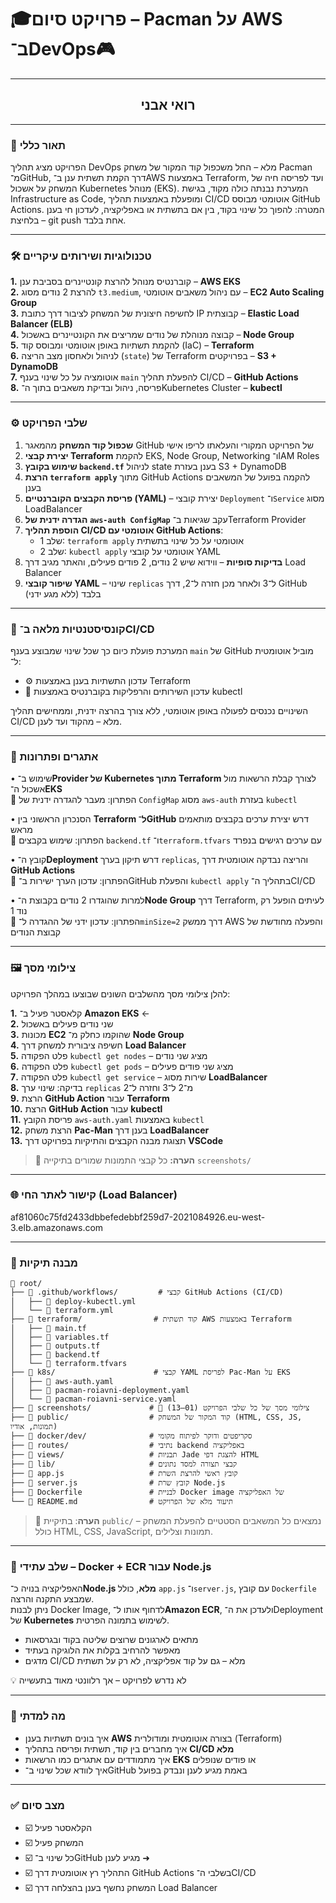 # 🎓פרויקט סיום – Pacman על AWS ב־DevOps🎮

---

<h2 align="center">רואי אבני</h2>

---
### 🧾 תאור כללי

הפרויקט מציג תהליך DevOps מלא – החל משכפול קוד המקור של משחק Pacman מ־GitHub, דרך הקמת תשתית ענן ב־AWS באמצעות Terraform, ועד לפריסה חיה של המשחק על אשכול Kubernetes מנוהל (EKS).
המערכת נבנתה כולה מקוד, בגישת Infrastructure as Code, ומופעלת באמצעות תהליך CI/CD אוטומטי מבוסס GitHub Actions.
המטרה: להפוך כל שינוי בקוד, בין אם בתשתית או באפליקציה, לעדכון חי בענן – בלחיצת git push אחת בלבד.

---

### 🛠️ טכנולוגיות ושירותים עיקריים

**1.** קוברנטיס מנוהל להרצת קונטיינרים בסביבת ענן – **AWS EKS**  
**2.** להרצת 2 נודים מסוג `t3.medium`, עם ניהול משאבים אוטומטי – **EC2 Auto Scaling Group**  
**3.** לחשיפה חיצונית של המשחק לציבור דרך כתובת IP קבוצתית – **Elastic Load Balancer (ELB)**  
**4.** קבוצה מנוהלת של נודים שמריצים את הקונטיינרים באשכול – **Node Group**  
**5.** להקמת תשתיות באופן אוטומטי ומבוסס קוד (IaC) – **Terraform**  
**6.** לניהול ולאחסון מצב הריצה (`state`) של Terraform בפרויקטים – **S3 + DynamoDB**  
**7.** אוטומציה על כל שינוי בענף `main` להפעלת תהליך CI/CD – **GitHub Actions**  
**8.** פריסה, ניהול ובדיקת משאבים בתוך ה־Kubernetes Cluster – **kubectl**



---

### ⚙️ שלבי הפרויקט

1. **שכפול קוד המשחק** מהמאגר GitHub של הפרויקט המקורי והעלאתו לריפו אישי  
2. **יצירת קבצי Terraform** להקמת EKS, Node Group, Networking ו־IAM Roles  
3. **שימוש בקובץ `backend.tf`** לניהול state בענן בעזרת S3 + DynamoDB  
4. **הרצת `terraform apply`** מתוך GitHub Actions להקמה בפועל של המשאבים בענן  
5. **פריסת הקבצים הקוברנטיים (YAML)** – יצירת קובצי `Deployment` ו־`Service` מסוג LoadBalancer  
6. **הגדרה ידנית של `aws-auth ConfigMap`** עקב שגיאות ב־Terraform Provider  
7. **הוספת תהליך CI/CD אוטומטי עם GitHub Actions**:  
   * שלב 1: `terraform apply` אוטומטי על כל שינוי בתשתית  
   * שלב 2: `kubectl apply` אוטומטי על קובצי YAML  
8. **בדיקות סופיות** – ווידוא שיש 2 נודים, 2 פודים פעילים, והאתר מגיב דרך Load Balancer  
9. **שיפור קובצי YAML** – שינוי `replicas` ל־3 ולאחר מכן חזרה ל־2, דרך GitHub בלבד (ללא מגע ידני)


---

### 🔁 קונסיסטנטיות מלאה ב־CI/CD

המערכת פועלת כיום כך שכל שינוי שמבוצע בענף `main` של GitHub מוביל אוטומטית ל־:

- ⚙️ עדכון התשתיות בענן באמצעות Terraform  
- 🚀 עדכון השירותים והרפליקות בקוברנטיס באמצעות kubectl

השינויים נכנסים לפעולה באופן אוטומטי, ללא צורך בהרצה ידנית, וממחישים תהליך CI/CD מלא – מהקוד ועד לענן.
  

---

### 🧠 אתגרים ופתרונות

• שימוש ב־**Provider של Kubernetes מתוך Terraform** לצורך קבלת הרשאות מול אשכול ה־**EKS**  
🔁 הפתרון: מעבר להגדרה ידנית של `ConfigMap` מסוג `aws-auth` בעזרת `kubectl`

• הסנכרון הראשוני בין **Terraform ל־GitHub** דרש יצירת ערכים בקבצים מותאמים מראש  
🔁 הפתרון: שימוש בקבצים `backend.tf` ו־`terraform.tfvars` עם ערכים רגישים בנפרד

• קובץ ה־**Deployment** דרש תיקון בערך `replicas`, והריצה נבדקה אוטומטית דרך **GitHub Actions**  
🔁 הפתרון: עדכון הערך ישירות ב־GitHub והפעלת `kubectl apply` בתהליך ה־CI/CD

• למרות שהוגדרו 2 נודים בקבוצת ה־**Node Group** דרך Terraform, לעיתים הופעל רק נוד 1  
🔁 הפתרון: עדכון ידני של ההגדרה ל־`minSize=2` דרך ממשק AWS והפעלה מחודשת של קבוצת הנודים




 

---


### 🖼️ צילומי מסך

להלן צילומי מסך מהשלבים השונים שבוצעו במהלך הפרויקט:

**1.** קלאסטר פעיל ב־ **Amazon EKS** ←  
**2.** שני נודים פעילים באשכול  
**3.** מכונות **EC2** שהוקמו כחלק מ־ **Node Group**  
**4.** חשיפה ציבורית למשחק דרך **Load Balancer**  
**5.** פלט הפקודה `kubectl get nodes` – מציג שני נודים  
**6.** פלט הפקודה `kubectl get pods` – מציג שני פודים פעילים  
**7.** פלט הפקודה `kubectl get service` – שירות מסוג **LoadBalancer**  
**8.** בדיקה: שינוי ערך `replicas` מ־2 ל־3 וחזרה ל־2  
**9.** הרצת **GitHub Action** עבור **Terraform**  
**10.** הרצת **GitHub Action** עבור **kubectl**  
**11.** פריסת הקובץ `aws-auth.yaml` באמצעות `kubectl`  
**12.** הרצת משחק **Pac-Man** בענן דרך **LoadBalancer**  
**13.** תצוגת מבנה הקבצים והתיקיות בפרויקט דרך **VSCode**


> 📁 **הערה:** כל קבצי התמונות שמורים בתיקייה `screenshots/`






---

### 🌐 קישור לאתר החי (Load Balancer)

af81060c75fd2433dbbefedebbf259d7-2021084926.eu-west-3.elb.amazonaws.com

---

### 🧩 מבנה תיקיות

```
📁 root/
├── 📁 .github/workflows/         # קבצי GitHub Actions (CI/CD)
│   ├── 📄 deploy-kubectl.yml
│   └── 📄 terraform.yml
├── 📁 terraform/                # קוד תשתית AWS באמצעות Terraform
│   ├── 📄 main.tf
│   ├── 📄 variables.tf
│   ├── 📄 outputs.tf
│   ├── 📄 backend.tf
│   └── 📄 terraform.tfvars
├── 📁 k8s/                      # קבצי YAML לפריסת Pac-Man על EKS
│   ├── 📄 aws-auth.yaml
│   ├── 📄 pacman-roiavni-deployment.yaml
│   └── 📄 pacman-roiavni-service.yaml
├── 📁 screenshots/             # 📸 צילומי מסך של כל שלבי הפרויקט (01–13)
├── 📁 public/                  # קוד המקור של המשחק (HTML, CSS, JS, תמונות, אודיו)
├── 📁 docker/dev/              # סקריפטים ודוקר לפיתוח מקומי
├── 📁 routes/                  # נתיבי backend באפליקציה
├── 📁 views/                   # תבניות Jade להצגת דפי HTML
├── 📁 lib/                     # קבצי תצורה למסד נתונים
├── 📄 app.js                   # קובץ ראשי להרצת השרת
├── 📄 server.js                # קובץ שרת Node.js
├── 📄 Dockerfile               # לבניית Docker image של האפליקציה
└── 📄 README.md                # תיעוד מלא של הפרויקט
```

> 📝 **הערה**: בתיקיית `public/` נמצאים כל המשאבים הסטטיים להפעלת המשחק – כולל HTML, CSS, JavaScript, תמונות וצלילים.



---

### 🧱 שלב עתידי – Docker + ECR עבור Node.js

האפליקציה בנויה כ־**Node.js מלא**, כולל `app.js` ו־`server.js`, עם קובץ `Dockerfile` שמבצע התקנה והרצה.  
ניתן לבנות Docker Image, לדחוף אותו ל־**Amazon ECR**, ולעדכן את ה־Deployment של **Kubernetes** לשימוש בתמונה הפרטית.

- מתאים לארגונים שרוצים שליטה בקוד ובגרסאות  
- מאפשר להרחיב בקלות את הלוגיקה בעתיד  
- מדגים CI/CD מלא – גם על קוד אפליקציה, לא רק על תשתית

💡 לא נדרש לפרויקט – אך רלוונטי מאוד בתעשייה

---

### 🧠 מה למדתי

- איך בונים תשתיות בענן **AWS** בצורה אוטומטית ומודולרית (Terraform)
- איך מחברים בין קוד, תשתית ופריסה בתהליך **CI/CD מלא**
- איך מתמודדים עם אתגרים כמו הרשאות **EKS** או פודים שנופלים
- איך לוודא שכל שינוי ב־GitHub באמת מגיע לענן ונבדק בפועל
 

---

### ✅ מצב סיום

<p dir="rtl">

- ☑️ הקלאסטר פעיל  
- ☑️ המשחק פעיל  
- ☑️ כל שינוי ב־GitHub מגיע לענן ➜  
- ☑️ התהליך רץ אוטומטית דרך GitHub Actions בשלבי ה־CI/CD  
- ☑️ המשחק נחשף בענן בהצלחה דרך Load Balancer  

</p>





